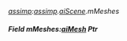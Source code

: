 _[assimp](../../modules/assimp/assimp-module.md):[assimp](../../modules/assimp/assimp-module.md).[aiScene](../../modules/assimp/assimp-aiscene.md).mMeshes_
##### Field mMeshes:[aiMesh](../../modules/assimp/assimp-aimesh.md) Ptr
